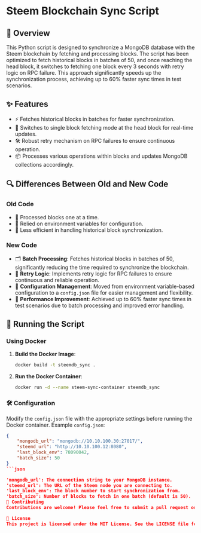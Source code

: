 # Steem Blockchain Sync Script

## 📝 Overview

This Python script is designed to synchronize a MongoDB database with the Steem blockchain by fetching and processing blocks. The script has been optimized to fetch historical blocks in batches of 50, and once reaching the head block, it switches to fetching one block every 3 seconds with retry logic on RPC failure. This approach significantly speeds up the synchronization process, achieving up to 60% faster sync times in test scenarios.

## ✨ Features

- ⚡ Fetches historical blocks in batches for faster synchronization.
- 🔄 Switches to single block fetching mode at the head block for real-time updates.
- 🛠️ Robust retry mechanism on RPC failures to ensure continuous operation.
- 📦 Processes various operations within blocks and updates MongoDB collections accordingly.

## 🔍 Differences Between Old and New Code

### Old Code

- 🚶 Processed blocks one at a time.
- 🔧 Relied on environment variables for configuration.
- 🐢 Less efficient in handling historical block synchronization.

### New Code

- 🗂️ **Batch Processing**: Fetches historical blocks in batches of 50, significantly reducing the time required to synchronize the blockchain.
- 🔄 **Retry Logic**: Implements retry logic for RPC failures to ensure continuous and reliable operation.
- 📁 **Configuration Management**: Moved from environment variable-based configuration to a `config.json` file for easier management and flexibility.
- 🚀 **Performance Improvement**: Achieved up to 60% faster sync times in test scenarios due to batch processing and improved error handling.

## 🚀 Running the Script

### Using Docker

1. **Build the Docker Image**:
    ```sh
    docker build -t steemdb_sync .
    ```

2. **Run the Docker Container**:
    ```sh
    docker run -d --name steem-sync-container steemdb_sync
    ```

### 🛠️ Configuration

Modify the `config.json` file with the appropriate settings before running the Docker container. Example `config.json`:

```json
{
    "mongodb_url": "mongodb://10.10.100.30:27017/",
    "steemd_url": "http://10.10.100.12:8080",
    "last_block_env": 78090042,
    "batch_size": 50
}
```json

'mongodb_url': The connection string to your MongoDB instance.
'steemd_url': The URL of the Steem node you are connecting to.
'last_block_env': The block number to start synchronization from.
'batch_size': Number of blocks to fetch in one batch (default is 50).
🤝 Contributing
Contributions are welcome! Please feel free to submit a pull request or open an issue on GitHub.

📜 License
This project is licensed under the MIT License. See the LICENSE file for details.
